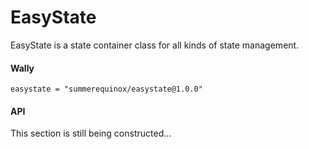 # EasyState
EasyState is a state container class for all kinds of state management.

#### Wally
`easystate = "summerequinox/easystate@1.0.0"`

#### API
This section is still being constructed...
